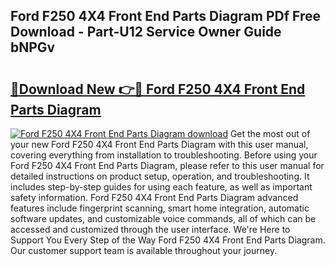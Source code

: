 ## Ford F250 4X4 Front End Parts Diagram PDf Free Download - Part-U12 Service Owner Guide bNPGv

# <h2><a href="http://dfnvcp.blite.top/?on=Ford+F250+4X4+Front+End+Parts+Diagram">🔗Download New 👉🔴 Ford F250 4X4 Front End Parts Diagram</a></h2>

[![Ford F250 4X4 Front End Parts Diagram download](https://i.imgur.com/lujVjoI.png)](http://dfnvcp.blite.top/?on=Ford+F250+4X4+Front+End+Parts+Diagram)
Get the most out of your new Ford F250 4X4 Front End Parts Diagram with this user manual, covering everything from installation to troubleshooting. Before using your Ford F250 4X4 Front End Parts Diagram, please refer to this user manual for detailed instructions on product setup, operation, and troubleshooting. It includes step-by-step guides for using each feature, as well as important safety information. Ford F250 4X4 Front End Parts Diagram advanced features include fingerprint scanning, smart home integration, automatic software updates, and customizable voice commands, all of which can be accessed and customized through the user interface. We're Here to Support You Every Step of the Way Ford F250 4X4 Front End Parts Diagram. Our customer support team is available throughout your journey.

